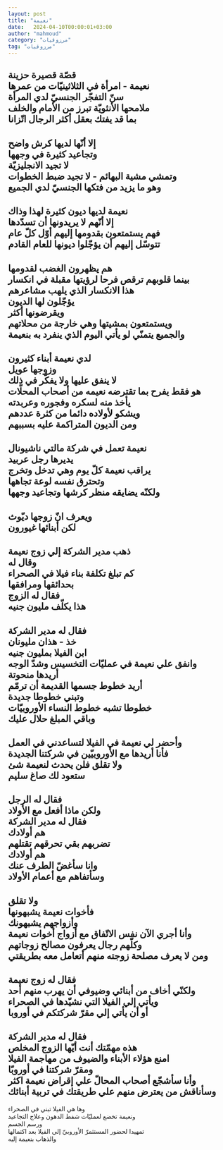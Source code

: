 ```yaml
---
layout: post
title: "نعيمة"
date:   2024-04-10T00:00:01+03:00
author: "mahmoud"
category: "مرزوقيات"
tag: "مرزوقيات"
---
```



قصّة قصيرة حزينة  
نعيمة - امرأة في الثلاثينيّات من عمرها  
سنّ التفجّر الجنسيّ لدي المرأة  
ملامحها الأنثويّة تبرز من الأمام والخلف  
بما قد يفتك بعقل أكثر الرجال اتّزانا  
-  
إلا أنّها لديها كرش واضح  
وتجاعيد كثيرة في وجهها  
لا تجيد الانجليزيّة  
وتمشي مشية البهائم - لا تجيد ضبط الخطوات  
وهو ما يزيد من فتكها الجنسيّ لدي الجميع  
-  
نعيمة لديها ديون كثيرة لهذا وذاك  
إلا أنّهم لا يريدونها أن تسدّدها  
فهم يستمتعون بقدومها إليهم أوّل كلّ عام  
تتوسّل إليهم أن يؤجّلوا ديونها للعام القادم  
-  
هم يظهرون الغضب لقدومها  
بينما قلوبهم ترقص فرحا لرؤيتها مقبلة في انكسار  
هذا الانكسار الذي يلهب مشاعرهم  
يؤجّلون لها الديون  
ويقرضونها أكثر  
ويستمتعون بمشيتها وهي خارجة من محلاتهم  
والجميع يتمنّي لو يأتي اليوم الذي ينفرد به
بنعيمة  
-  
لدي نعيمة أبناء كثيرون  
وزوجها عويل  
لا ينفق عليها ولا يفكّر في ذلك  
هو فقط يفرح بما تقترضه نعيمه من أصحاب المحلّات  
يأخذ منه لسكره وفجوره وعربدته  
ويشكو لأولاده دائما من كثرة عددهم  
ومن الديون المتراكمة عليه بسببهم  
-  
نعيمة تعمل في شركة مالتي ناشيونال  
يديرها رجل عربيد  
يراقب نعيمة كلّ يوم وهي تدخل وتخرج  
وتحترق نفسه لوعة تجاهها  
ولكنّه يضايقه منظر كرشها وتجاعيد وجهها  
-  
ويعرف انّ زوجها ديّوث  
لكن أبنائها غيورون  
-  
ذهب مدير الشركة إلي زوج نعيمة  
وقال له  
كم تبلغ تكلفة بناء فيلا في الصحراء  
بحدائقها ومرافقها  
فقال له الزوج  
هذا يكلّف مليون جنيه  
-  
فقال له مدير الشركة  
خذ - هذان مليونان  
ابن الفيلا بمليون جنيه  
وانفق علي نعيمة في عمليّات التخسيس وشدّ الوجه  
أريدها منحوتة  
أريد خطوط جسمها القديمة أن ترمّم  
وتبني خطوطا جديدة  
خطوطا تشبه خطوط النساء الأوروبيّات  
وباقي المبلغ حلال عليك  
-  
وأحضر لي نعيمة في الفيلا لتساعدني في العمل  
فأنا أريدها مع الأوروبيّين في شركتنا الجديدة  
ولا تقلق فلن يحدث لنعيمة شئ  
ستعود لك صاغ سليم  
-  
فقال له الرجل  
ولكن ماذا أفعل مع الأولاد  
فقال له مدير الشركة  
هم أولادك  
تضربهم بقي تحرقهم تقتلهم  
هم أولادك  
وانا سأغضّ الطرف عنك  
وسأتفاهم مع أعمام الأولاد  
-  
ولا تقلق  
فأخوات نعيمة يشبهونها  
وأزواجهم يشبهونك  
وأنا أجري الآن نفس الاتّفاق مع أزواج أخوات نعيمة  
وكلّهم رجال يعرفون مصالح زوجاتهم  
ومن لا يعرف مصلحة زوجته منهم أتعامل معه بطريقتي  
-  
فقال له زوج نعيمة  
ولكنّي أخاف من أبنائي وضيوفي أن يهرب منهم أحد  
ويأتي إلي الفيلا التي نشيّدها في الصحراء  
أو أن يأتي إلي مقرّ شركتكم في أوروبا  
-  
فقال له مدير الشركة  
هذه مهمّتك أنت أيّها الزوج المخلص  
امنع هؤلاء الأبناء والضيوف من مهاجمة الفيلا  
ومقرّ شركتنا في أوروبّا  
وأنا سأشجّع أصحاب المحالّ علي إقراض نعيمة اكثر  
وسأناقش من يعترض منهم علي طريقتك في تربية
أبنائك  
-  
وها هي الفيلا تبني في الصحراء  
ونعيمة تخضع لعمليّات شفط الدهون وعلاج التجاعيد  
ورسم الجسم  
تمهيدا لحضور المستثمرّ الأوروبيّ إلي الفيلا بعد
اكتمالها  
والذهاب بنعيمة إليه

